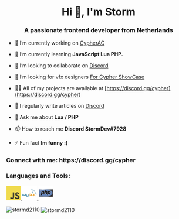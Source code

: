 <h1 align="center">Hi 👋, I'm Storm</h1>
<h3 align="center">A passionate frontend developer from Netherlands</h3>

- 🔭 I’m currently working on [CypherAC](https://cypher-ac.xyz/)

- 🌱 I’m currently learning **JavaScript Lua PHP.**

- 👯 I’m looking to collaborate on [Discord](https://discord.gg/cypher)

- 🤝 I’m looking for vfx designers [For Cypher ShowCase](https://discord.gg/cypher)

- 👨‍💻 All of my projects are available at [https://discord.gg/cypher](https://discord.gg/cypher)

- 📝 I regularly write articles on [Discord](Discord)

- 💬 Ask me about **Lua / PHP**

- 📫 How to reach me **Discord StormDev#7928**

- ⚡ Fun fact **Im funny :)**

<h3 align="left">Connect with me: https://discord.gg/cypher</h3>
<p align="left">
</p>

<h3 align="left">Languages and Tools:</h3>
<p align="left"> <a href="https://developer.mozilla.org/en-US/docs/Web/JavaScript" target="_Black" rel="noreferrer"> <img src="https://raw.githubusercontent.com/devicons/devicon/master/icons/javascript/javascript-original.svg" alt="javascript" width="40" height="40"/> </a> <a href="https://www.mysql.com/" target="_blank" rel="noreferrer"> <img src="https://raw.githubusercontent.com/devicons/devicon/master/icons/mysql/mysql-original-wordmark.svg" alt="mysql" width="40" height="40"/> </a> <a href="https://www.php.net" target="_blank" rel="noreferrer"> <img src="https://raw.githubusercontent.com/devicons/devicon/master/icons/php/php-original.svg" alt="php" width="40" height="40"/> </a> </p>

<p><img align="left" src="https://github-readme-stats.vercel.app/api/top-langs?username=stormd2110&show_icons=true&locale=en&layout=compact" alt="stormd2110" /></p>

<p>&nbsp;<img align="center" src="https://github-readme-stats.vercel.app/api?username=stormd2110&show_icons=true&locale=en" alt="stormd2110" /></p>
